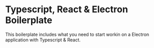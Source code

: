 # Typescript, React & Electron Boilerplate

This boilerplate includes what you need to start workin on a Electron application with Typescript & React.
